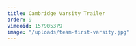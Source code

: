 ```yaml
---
title: Cambridge Varsity Trailer
order: 9
vimeoid: 157905379
image: "/uploads/team-first-varsity.jpg"
---
```


